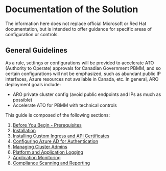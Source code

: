 # Documentation of the Solution

The information here does not replace official Microsoft or Red Hat documentation, but is intended to offer guidance for specific areas of configuration or controls.

## General Guidelines

As a rule, settings or configurations will be provided to accelerate ATO (Authority to Operate) approvals for Canadian Government PBMM, and so certain configurations will not be emphasized, such as abundant public IP interfaces, Azure resources not available in Canada, etc.
In general, ARO deployment goals include:

- ARO private cluster config (avoid public endpoints and IPs as much as possible)
- Accelerate ATO for PBMM with technical controls

This guide is composed of the following sections:

1. [Before You Begin - Prerequisites](01-before-you-begin.md)
2. [Installation](02-installation.md)
3. [Installing Custom Ingress and API Certificates](03-custom-certificates.md)
4. [Configuring Azure AD for Authentication](04-azure-ad-integration.md)
5. [Managing Cluster Admins](05-managing-cluster-admins.md)
6. [Platform and Application Logging](06-platform-and-app-logging.md)
7. [Application Monitoring](07-app-monitoring.md)
8. [Compliance Scanning and Reporting](08-compliance-scanning.md)




